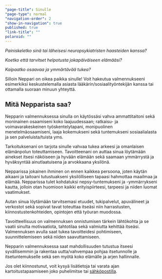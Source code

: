 ```yaml
---
"page-title": Sinulle
"page-type": normal
"navigation-order": 2
"show-in-navigation": true
published: true
"link-title": ""
polaroid: ""
---
```







*Painiskeletko sinä tai läheisesi neuropsykiatristen haasteiden kanssa?*

*Koetko että tarvitset helpotusta jokapäiväiseen elämääsi?*

*Kaipaatko osaavaa ja ymmärtävää tukea?*

Silloin Neppari on oikea paikka sinulle! Voit hakeutua valmennukseeni esimerkiksi keskustelemalla asiasta lääkärin/sosiaalityöntekijän kanssa tai ottamalla suoraan minuun yhteyttä.

## Mitä Nepparista saa?

Nepparin valmennuksessa sinulla on käytössäsi vahva ammattitaitoni sekä moninainen osaamiseni koko laajuudessaan; ratkaisu- ja voimavarakeskeinen työskentelytapani, monipuolinen menetelmäosaamiseni, laaja kokemukseni sekä tuntemukseni sosiaalialasta ja sen palveluista/tuista yms.

Tarkoituksenani on tarjota sinulle vahvaa tukea arkeesi ja omanlaisen elämänpolun toteuttamiseen. Tavoitteenani on auttaa sinua löytämään ainekset itsesi näköiseen ja hyvään elämään sekä saamaan ymmärrystä ja hyväksyntää ainutlaatuisena ja arvokkaana yksilönä.

Nepparissa jokainen ihminen on ennen kaikkea persoona, joten käytän aikaani ja taitoani tutustuakseni yksilölliseen tapaasi hahmottaa maailmaa ja elämää. Nepparissa tulet kohdatuksi nepsy-tuntemukseni ja -ymmärrykseni kautta, jolloin otan huomioon kaikki erityispiirteesi, tarpeesi ja niiden luomat vaatimukset.

Autan sinua löytämään tarvitsemasi etuudet, tukipalvelut, apuvälineet ja verkostot sekä sopivat tavat toteuttaa itseäsi niin harrastusten, kiinnostustenkohteiden, opintojen että työuran muodossa.

Tavoitteellisuus on valmennuksen onnistumisen tärkein lähtökohta ja se vaatii sinulta motivaatiota, tahtotilaa sekä valmiutta kehittää itseäsi. Valmennuksen avulla saat tukea tavoitteidesi pohtimiseen, suunnittelemiseen sekä niiden saavuttamiseen.

Nepparin valmennuksessa saat mahdollisuuden tutustua itseesi syvällisemmin ja rakentaa uutta/vahvempaa pohjaa itsetunnolle ja itsetuntemukselle sekä sen myötä koko elämälle ja arjen hallinnalle.

Jos olet kiinnostunut, voit kysyä lisätietoja tai varata ajan kartoitustapaamiseen joko puhelimitse tai [sähköpostilla](/ota-yhteytta).

